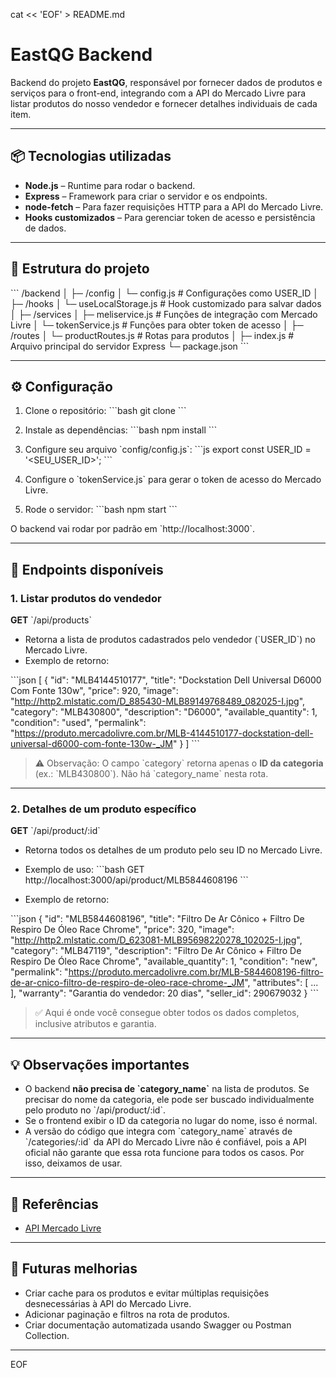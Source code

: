 cat << 'EOF' > README.md
# EastQG Backend

Backend do projeto **EastQG**, responsável por fornecer dados de produtos e serviços para o front-end, integrando com a API do Mercado Livre para listar produtos do nosso vendedor e fornecer detalhes individuais de cada item.

---

## 📦 Tecnologias utilizadas

- **Node.js** – Runtime para rodar o backend.
- **Express** – Framework para criar o servidor e os endpoints.
- **node-fetch** – Para fazer requisições HTTP para a API do Mercado Livre.
- **Hooks customizados** – Para gerenciar token de acesso e persistência de dados.

---

## 📁 Estrutura do projeto

\`\`\`
/backend
│
├─ /config
│   └─ config.js           # Configurações como USER_ID
│
├─ /hooks
│   └─ useLocalStorage.js  # Hook customizado para salvar dados
│
├─ /services
│   ├─ meliservice.js      # Funções de integração com Mercado Livre
│   └─ tokenService.js     # Funções para obter token de acesso
│
├─ /routes
│   └─ productRoutes.js    # Rotas para produtos
│
├─ index.js                # Arquivo principal do servidor Express
└─ package.json
\`\`\`

---

## ⚙️ Configuração

1. Clone o repositório:
\`\`\`bash
git clone <url-do-repo>
\`\`\`

2. Instale as dependências:
\`\`\`bash
npm install
\`\`\`

3. Configure seu arquivo \`config/config.js\`:
\`\`\`js
export const USER_ID = '<SEU_USER_ID>';
\`\`\`

4. Configure o \`tokenService.js\` para gerar o token de acesso do Mercado Livre.

5. Rode o servidor:
\`\`\`bash
npm start
\`\`\`

O backend vai rodar por padrão em \`http://localhost:3000\`.

---

## 🔹 Endpoints disponíveis

### 1. Listar produtos do vendedor

**GET** \`/api/products\`

- Retorna a lista de produtos cadastrados pelo vendedor (\`USER_ID\`) no Mercado Livre.
- Exemplo de retorno:

\`\`\`json
[
  {
    "id": "MLB4144510177",
    "title": "Dockstation Dell Universal D6000 Com Fonte 130w",
    "price": 920,
    "image": "http://http2.mlstatic.com/D_885430-MLB89149768489_082025-I.jpg",
    "category": "MLB430800",
    "description": "D6000",
    "available_quantity": 1,
    "condition": "used",
    "permalink": "https://produto.mercadolivre.com.br/MLB-4144510177-dockstation-dell-universal-d6000-com-fonte-130w-_JM"
  }
]
\`\`\`

> ⚠️ Observação: O campo \`category\` retorna apenas o **ID da categoria** (ex.: \`MLB430800\`). Não há \`category_name\` nesta rota.

---

### 2. Detalhes de um produto específico

**GET** \`/api/product/:id\`

- Retorna todos os detalhes de um produto pelo seu ID no Mercado Livre.
- Exemplo de uso:
\`\`\`bash
GET http://localhost:3000/api/product/MLB5844608196
\`\`\`

- Exemplo de retorno:

\`\`\`json
{
  "id": "MLB5844608196",
  "title": "Filtro De Ar Cônico + Filtro De Respiro De Óleo Race Chrome",
  "price": 320,
  "image": "http://http2.mlstatic.com/D_623081-MLB95698220278_102025-I.jpg",
  "category": "MLB47119",
  "description": "Filtro De Ar Cônico + Filtro De Respiro De Óleo Race Chrome",
  "available_quantity": 1,
  "condition": "new",
  "permalink": "https://produto.mercadolivre.com.br/MLB-5844608196-filtro-de-ar-cnico-filtro-de-respiro-de-oleo-race-chrome-_JM",
  "attributes": [ ... ],
  "warranty": "Garantia do vendedor: 20 dias",
  "seller_id": 290679032
}
\`\`\`

> ✅ Aqui é onde você consegue obter todos os dados completos, inclusive atributos e garantia.

---

## 💡 Observações importantes

- O backend **não precisa de \`category_name\`** na lista de produtos. Se precisar do nome da categoria, ele pode ser buscado individualmente pelo produto no \`/api/product/:id\`.
- Se o frontend exibir o ID da categoria no lugar do nome, isso é normal.
- A versão do código que integra com \`category_name\` através de \`/categories/:id\` da API do Mercado Livre não é confiável, pois a API oficial não garante que essa rota funcione para todos os casos. Por isso, deixamos de usar.

---

## 🔗 Referências

- [API Mercado Livre](https://developers.mercadolibre.com.ar/pt_br/)

---

## 📝 Futuras melhorias

- Criar cache para os produtos e evitar múltiplas requisições desnecessárias à API do Mercado Livre.
- Adicionar paginação e filtros na rota de produtos.
- Criar documentação automatizada usando Swagger ou Postman Collection.

---
EOF
